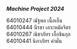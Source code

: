 ***Machine Project 2024***

64010247 ณัฐพล เนื้อเย็น <br>
64010444 นีรชา เลาะหมัดจิตร <br>
64010267 ณิชาภัทร เอื้อชินกุล <br>
64010441 นิภาภัทร คำมั่น <br>
